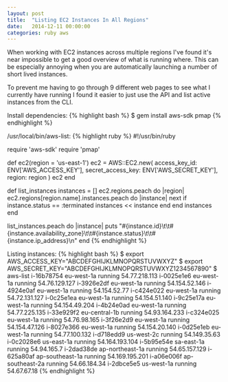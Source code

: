 ```yaml
---
layout: post
title:  "Listing EC2 Instances In All Regions"
date:   2014-12-11 00:00:00
categories: ruby aws
---
```


When working with EC2 instances across multiple regions I've found it's near
impossible to get a good overview of what is running where. This can be
especially annoying when you are automatically launching a number of short
lived instances.

To prevent me having to go through 9 different web pages to see what I
currently have running I found it easier to just use the API and list active
instances from the CLI.

Install dependencies:
{% highlight bash %}
$ gem install aws-sdk pmap
{% endhighlight %}

/usr/local/bin/aws-list:
{% highlight ruby %}
#!/usr/bin/ruby

require 'aws-sdk'
require 'pmap'

def ec2(region = 'us-east-1')
	ec2 = AWS::EC2.new(
		access_key_id: ENV['AWS_ACCESS_KEY'],
		secret_access_key: ENV['AWS_SECRET_KEY'],
		region: region
	)
	ec2
end

def list_instances
	instances = []
	ec2.regions.peach do |region|
		ec2.regions[region.name].instances.peach do |instance|
			next if instance.status == :terminated
			instances << instance
		end
	end
	instances
end

list_instances.peach do |instance|
	puts "#{instance.id}\t\t#{instance.availability_zone}\t\t#{instance.status}\t\t#{instance.ip_address}\n"
end
{% endhighlight %}

Listing instances:
{% highlight bash %}
$ export AWS_ACCESS_KEY="ABCDEFGHIJKLMNOPQRSTUVWXYZ"
$ export AWS_SECRET_KEY="ABCDEFGHIJKLMNOPQRSTUVWXYZ1234567890"
$ aws-list
i-16b78754			eu-west-1a			running			54.77.218.113
i-0025e1e6			eu-west-1a			running			54.76.129.127
i-3926e2df			eu-west-1a			running			54.154.52.146
i-4924e0af			eu-west-1a			running			54.154.52.77
i-c424e022			eu-west-1a			running			54.72.131.127
i-0c25e1ea			eu-west-1a			running			54.154.51.140
i-9c25e17a			eu-west-1a			running			54.154.49.204
i-4b24e0ad			eu-west-1a			running			54.77.225.135
i-33e929f2			eu-central-1b		running			54.93.164.233
i-c324e025			eu-west-1a			running			54.76.98.165
i-3f26e2d9			eu-west-1a			running			54.154.47.126
i-8027e366			eu-west-1a			running			54.154.20.140
i-0d25e1eb			eu-west-1a			running			54.77.100.132
i-d718edd9			us-west-2c			running			54.149.35.63
i-0c2028e6			us-east-1a			running			54.164.193.104
i-5b95e54e			sa-east-1a			running			54.94.165.7
i-2dad38de			ap-northeast-1a		running			54.65.157.129
i-625a80af			ap-southeast-1a		running			54.169.195.201
i-a06e006f			ap-southeast-2a		running			54.66.184.34
i-2dbce5e5			us-west-1a			running			54.67.67.18
{% endhighlight %}
